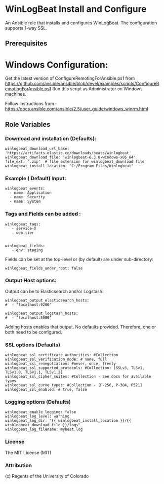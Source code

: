 
# WinLogBeat Install and Configure

An Ansible role that installs and configures WinLogBeat.  The configuration supports 1-way SSL.


## Prerequisites

# Windows Configuration:

Get the latest version of ConfigureRemotingForAnsible.ps1 from https://github.com/ansible/ansible/blob/devel/examples/scripts/ConfigureRemotingForAnsible.ps1
Run this script as Administrator on  Windows machines.


Follow instructions from :
https://docs.ansible.com/ansible/2.5/user_guide/windows_winrm.html


## Role Variables

### Download and installation (Defaults): 

    winlogbeat_download_url_base: 'https://artifacts.elastic.co/downloads/beats/winlogbeat'
    winlogbeat_download_file: 'winlogbeat-6.3.0-windows-x86_64'
    file_ext: '.zip'  # file extension for winlogbeat_download file
    winlogbeat_install_location: "C:/Program Files/Winlogbeat"

### Example ( Default) Input:

    winlogbeat_events:
      - name: Application
      - name: Security
      - name: System

### Tags and Fields can be added :


    winlogbeat_tags:
       - service-X
       - web-tier


    winlogbeat_fields:
       - env: staging
    

Fields can be set at the top-level or (by default) are under sub-directory:
   
    winlogbeat_fields_under_root: false

### Output Host options:

Output can be to Elasticsearch and/or Logstash:

    winlogbeat_output_elasticsearch_hosts:
    #  - "localhost:9200"

    winlogbeat_output_logstash_hosts:
    #  - "localhost:5000"

  
Adding hosts enables that output.  No defaults provided.  Therefore, one or both need to be configured.

### SSL options (Defaults)

    winlogbeat_ssl_certificate_authorities: #Collection
    winlogbeat_ssl_verification_mode: # none, full
    winlogbeat_ssl_renegotiation: #never, once, freely
    winlogbeat_ssl_supported_protocols: #Collection: [SSLv3, TLSv1, TLSv1.0, TLSv1.1, TLSv1.2]
    winlogbeat_ssl_cipher_suites: #Collection - See docs for available types
    winlogbeat_ssl_curve_types: #Collection - [P-256, P-384, P521]
    winlogbeat_ssl_enabled: # true, false


### Logging options (Defaults)

    winlogbeat_enable_logging: false
    winlogbeat_log_level: warning
    winlogbeat_log_dir: "{{ winlogbeat_install_location }}/{{ winblogbeat_download_file }}/logs"
    winlogbeat_log_filename: mybeat.log

### License 

The MIT License (MIT)


### Attribution

(c) Regents of the University of Colorado



